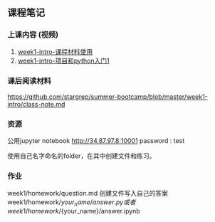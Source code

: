## 课程笔记

### 上课内容 (视频)
1. [week1-intro-课程材料使用](https://www.jianguoyun.com/p/DWX_2EsQhZriBxiS6PEB)
2. [week1-intro-项目和python入门1](https://www.jianguoyun.com/p/DddLxA4QhZriBxia6PEB)

### 课后阅读材料
https://github.com/stargrep/summer-bootcamp/blob/master/week1-intro/class-note.md 

### 资源
公用jupyter notebook
http://34.87.97.8:10001
password : test

使用自己名字命名的folder，在其中创建文件和练习。

### 作业
week1/homework/question.md
创建文件写入自己的答案
week1/homework/${your_name}/answer.py
或者 week1/homework/${your_name}/answer.ipynb

